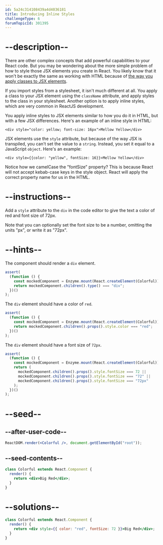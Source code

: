 ```yaml
---
id: 5a24c314108439a4d4036181
title: Introducing Inline Styles
challengeType: 6
forumTopicId: 301395
---
```


# --description--

There are other complex concepts that add powerful capabilities to your React code. But you may be wondering about the more simple problem of how to style those JSX elements you create in React. You likely know that it won't be exactly the same as working with HTML because of [the way you apply classes to JSX elements](/learn/front-end-libraries/react/define-an-html-class-in-jsx).

If you import styles from a stylesheet, it isn't much different at all. You apply a class to your JSX element using the `className` attribute, and apply styles to the class in your stylesheet. Another option is to apply inline styles, which are very common in ReactJS development.

You apply inline styles to JSX elements similar to how you do it in HTML, but with a few JSX differences. Here's an example of an inline style in HTML:

`<div style="color: yellow; font-size: 16px">Mellow Yellow</div>`

JSX elements use the `style` attribute, but because of the way JSX is transpiled, you can't set the value to a `string`. Instead, you set it equal to a JavaScript `object`. Here's an example:

`<div style={{color: "yellow", fontSize: 16}}>Mellow Yellow</div>`

Notice how we camelCase the "fontSize" property? This is because React will not accept kebab-case keys in the style object. React will apply the correct property name for us in the HTML.

# --instructions--

Add a `style` attribute to the `div` in the code editor to give the text a color of red and font size of 72px.

Note that you can optionally set the font size to be a number, omitting the units "px", or write it as "72px".

# --hints--

The component should render a `div` element.

```js
assert(
  (function () {
    const mockedComponent = Enzyme.mount(React.createElement(Colorful));
    return mockedComponent.children().type() === "div";
  })()
);
```

The `div` element should have a color of `red`.

```js
assert(
  (function () {
    const mockedComponent = Enzyme.mount(React.createElement(Colorful));
    return mockedComponent.children().props().style.color === "red";
  })()
);
```

The `div` element should have a font size of `72px`.

```js
assert(
  (function () {
    const mockedComponent = Enzyme.mount(React.createElement(Colorful));
    return (
      mockedComponent.children().props().style.fontSize === 72 ||
      mockedComponent.children().props().style.fontSize === "72" ||
      mockedComponent.children().props().style.fontSize === "72px"
    );
  })()
);
```

# --seed--

## --after-user-code--

```jsx
ReactDOM.render(<Colorful />, document.getElementById("root"));
```

## --seed-contents--

```jsx
class Colorful extends React.Component {
  render() {
    return <div>Big Red</div>;
  }
}
```

# --solutions--

```jsx
class Colorful extends React.Component {
  render() {
    return <div style={{ color: "red", fontSize: 72 }}>Big Red</div>;
  }
}
```
